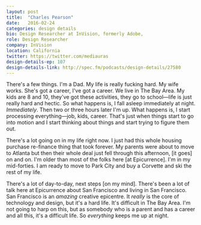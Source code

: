 ```yaml
---
layout: post
title:  "Charles Pearson"
date:   2016-02-24
categories: design details
bio: Design Researcher at InVision, formerly Adobe,
role: Design Researcher
company: InVision
location: California
twitter: https://twitter.com/mediauras
design-details-ep: 107
design-details-link: http://spec.fm/podcasts/design-details/27580
---
```


There's a few things. I'm a Dad. My life is really fucking hard. My wife works. She's got a career, I've got a career. We live in The Bay Area. My kids are 8 and 10, they've got these activities, they go to school—life is just really hard and hectic. So what happens is, I fall asleep immediately at night. _Immediately_. Then two or three hours later I'm up. What happens is, I start processing everything—job, kids, career. That's just when things start to go into motion and I start thinking about things and start trying to figure them out.

There's a lot going on in my life right now. I just had this whole housing purchase re-finance thing that took forever. My parents were about to move to Atlanta but then their whole deal just fell through this afternoon, [it goes] on and on. I'm older than most of the folks here [at Epicurrence]. I'm in my mid-forties. I am ready to move to Park City and buy a Corvette and ski the rest of my life.

There's a lot of day-to-day, next steps [on my mind]. There's been a lot of talk here at Epicurrence about San Francisco and living in San Francisco. San Francisco is an _amazing_ creative epicentre. It _really_ is the core of technology and design, but it's a hard life. It's difficult in The Bay Area. I'm not going to harp on this, but as somebody who is a parent and has a career and all this, it's a difficult life. So _everything_ keeps me up at night.
